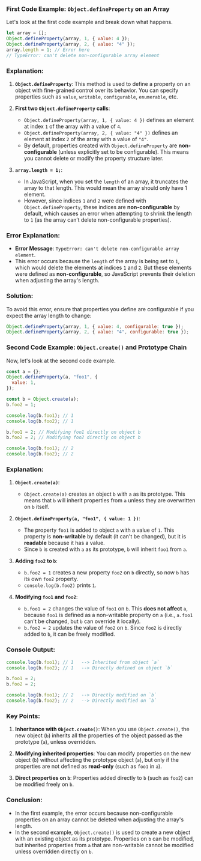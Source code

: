 ### First Code Example: `Object.defineProperty` on an Array

Let's look at the first code example and break down what happens.

```javascript
let array = [];
Object.defineProperty(array, 1, { value: 4 });
Object.defineProperty(array, 2, { value: "4" });
array.length = 1; // Error here
// TypeError: can't delete non-configurable array element
```

### Explanation:

1. **`Object.defineProperty`**: This method is used to define a property on an object with fine-grained control over its behavior. You can specify properties such as `value`, `writable`, `configurable`, `enumerable`, etc.
   
2. **First two `Object.defineProperty` calls**:
   - `Object.defineProperty(array, 1, { value: 4 })` defines an element at index `1` of the array with a value of `4`.
   - `Object.defineProperty(array, 2, { value: "4" })` defines an element at index `2` of the array with a value of `"4"`.
   - By default, properties created with `Object.defineProperty` are **non-configurable** (unless explicitly set to be configurable). This means you cannot delete or modify the property structure later.

3. **`array.length = 1;`**:
   - In JavaScript, when you set the `length` of an array, it truncates the array to that length. This would mean the array should only have 1 element.
   - However, since indices `1` and `2` were defined with `Object.defineProperty`, these indices are **non-configurable** by default, which causes an error when attempting to shrink the length to `1` (as the array can’t delete non-configurable properties).

### Error Explanation:

- **Error Message**: `TypeError: can't delete non-configurable array element`.
- This error occurs because the `length` of the array is being set to `1`, which would delete the elements at indices `1` and `2`. But these elements were defined as **non-configurable**, so JavaScript prevents their deletion when adjusting the array's length.
  
### Solution:

To avoid this error, ensure that properties you define are configurable if you expect the array length to change:

```javascript
Object.defineProperty(array, 1, { value: 4, configurable: true });
Object.defineProperty(array, 2, { value: "4", configurable: true });
```

### Second Code Example: `Object.create()` and Prototype Chain

Now, let's look at the second code example.

```javascript
const a = {};
Object.defineProperty(a, "foo1", {
  value: 1,
});

const b = Object.create(a);
b.foo2 = 1;

console.log(b.foo1); // 1
console.log(b.foo2); // 1

b.foo1 = 2; // Modifying foo1 directly on object b
b.foo2 = 2; // Modifying foo2 directly on object b

console.log(b.foo1); // 2
console.log(b.foo2); // 2
```

### Explanation:

1. **`Object.create(a)`**:
   - `Object.create(a)` creates an object `b` with `a` as its prototype. This means that `b` will inherit properties from `a` unless they are overwritten on `b` itself.

2. **`Object.defineProperty(a, "foo1", { value: 1 })`**:
   - The property `foo1` is added to object `a` with a value of `1`. This property is **non-writable** by default (it can't be changed), but it is **readable** because it has a value.
   - Since `b` is created with `a` as its prototype, `b` will inherit `foo1` from `a`.

3. **Adding `foo2` to `b`**:
   - `b.foo2 = 1` creates a new property `foo2` on `b` directly, so now `b` has its own `foo2` property.
   - `console.log(b.foo2)` prints `1`.

4. **Modifying `foo1` and `foo2`**:
   - `b.foo1 = 2` changes the value of `foo1` on `b`. This **does not affect** `a`, because `foo1` is defined as a non-writable property on `a` (i.e., `a.foo1` can't be changed, but `b` can override it locally).
   - `b.foo2 = 2` updates the value of `foo2` on `b`. Since `foo2` is directly added to `b`, it can be freely modified.

### Console Output:

```javascript
console.log(b.foo1); // 1   --> Inherited from object `a`
console.log(b.foo2); // 1   --> Directly defined on object `b`

b.foo1 = 2;
b.foo2 = 2;

console.log(b.foo1); // 2   --> Directly modified on `b`
console.log(b.foo2); // 2   --> Directly modified on `b`
```

### Key Points:

1. **Inheritance with `Object.create()`**: When you use `Object.create()`, the new object (`b`) inherits all the properties of the object passed as the prototype (`a`), unless overridden.
  
2. **Modifying inherited properties**: You can modify properties on the new object (`b`) without affecting the prototype object (`a`), but only if the properties are not defined as **read-only** (such as `foo1` in `a`).

3. **Direct properties on `b`**: Properties added directly to `b` (such as `foo2`) can be modified freely on `b`.

### Conclusion:

- In the first example, the error occurs because non-configurable properties on an array cannot be deleted when adjusting the array's length.
- In the second example, `Object.create()` is used to create a new object with an existing object as its prototype. Properties on `b` can be modified, but inherited properties from `a` that are non-writable cannot be modified unless overridden directly on `b`.